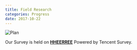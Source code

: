 ```yaml
---
title: Field Research
categories: Progress
date: 2017-10-22
---
```


![Plan](/images/field_research_plan.jpg)

Our Survey is held on [**HHEERREE**](https://wj.qq.com/s/1621985/b712/) Powered by Tencent Survey.
